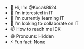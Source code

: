 - 👋 Hi, I’m @KocakBli24
- 👀 I’m interested in IT
- 🌱 I’m currently learning IT
- 💞️ I’m looking to collaborate on IT
- 📫 How to reach me IDK
- 😄 Pronouns: Hidden
- ⚡ Fun fact: None

<!---
KocakBli24/KocakBli24 is a ✨ special ✨ repository because its `README.md` (this file) appears on your GitHub profile.
You can click the Preview link to take a look at your changes.
--->
